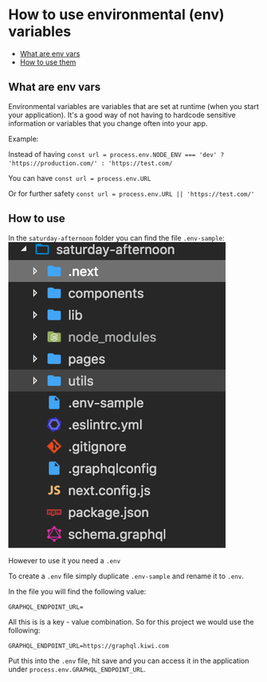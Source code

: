 # How to use environmental (env) variables

* [What are env vars](#what-are-env-vars)
* [How to use them](#how-to-use)

## What are env vars

Environmental variables are variables that are set at runtime (when you start your application). It's a good way of not having to hardcode sensitive information or variables that you change often into your app.

Example:

Instead of having
`const url = process.env.NODE_ENV === 'dev' ? 'https://production.com/' : 'https://test.com/`

You can have
`const url = process.env.URL`

Or for further safety
`const url = process.env.URL || 'https://test.com/'`

## How to use

In the `saturday-afternoon` folder you can find the file `.env-sample`:
![Sample Layout](./env-vars.png)

However to use it you need a `.env`

To create a `.env` file simply duplicate `.env-sample` and rename it to `.env`.

In the file you will find the following value:

```
GRAPHQL_ENDPOINT_URL=
```

All this is is a key - value combination. So for this project we would use the following:

```
GRAPHQL_ENDPOINT_URL=https://graphql.kiwi.com
```

Put this into the `.env` file, hit save and you can access it in the application under `process.env.GRAPHQL_ENDPOINT_URL`.
